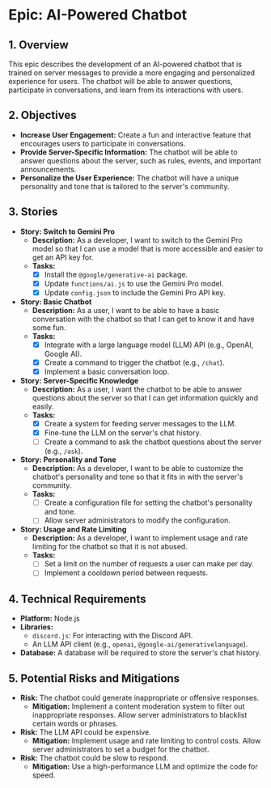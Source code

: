 # Epic: AI-Powered Chatbot

## 1. Overview

This epic describes the development of an AI-powered chatbot that is trained on server messages to provide a more engaging and personalized experience for users. The chatbot will be able to answer questions, participate in conversations, and learn from its interactions with users.

## 2. Objectives

*   **Increase User Engagement:** Create a fun and interactive feature that encourages users to participate in conversations.
*   **Provide Server-Specific Information:** The chatbot will be able to answer questions about the server, such as rules, events, and important announcements.
*   **Personalize the User Experience:** The chatbot will have a unique personality and tone that is tailored to the server's community.

## 3. Stories

*   **Story: Switch to Gemini Pro**
    *   **Description:** As a developer, I want to switch to the Gemini Pro model so that I can use a model that is more accessible and easier to get an API key for.
    *   **Tasks:**
        *   [x] Install the `@google/generative-ai` package.
        *   [x] Update `functions/ai.js` to use the Gemini Pro model.
        *   [x] Update `config.json` to include the Gemini Pro API key.

*   **Story: Basic Chatbot**
    *   **Description:** As a user, I want to be able to have a basic conversation with the chatbot so that I can get to know it and have some fun.
    *   **Tasks:**
        *   [x] Integrate with a large language model (LLM) API (e.g., OpenAI, Google AI).
        *   [x] Create a command to trigger the chatbot (e.g., `/chat`).
        *   [x] Implement a basic conversation loop.

*   **Story: Server-Specific Knowledge**
    *   **Description:** As a user, I want the chatbot to be able to answer questions about the server so that I can get information quickly and easily.
    *   **Tasks:**
        *   [x] Create a system for feeding server messages to the LLM.
        *   [x] Fine-tune the LLM on the server's chat history.
        *   [ ] Create a command to ask the chatbot questions about the server (e.g., `/ask`).

*   **Story: Personality and Tone**
    *   **Description:** As a developer, I want to be able to customize the chatbot's personality and tone so that it fits in with the server's community.
    *   **Tasks:**
        *   [ ] Create a configuration file for setting the chatbot's personality and tone.
        *   [ ] Allow server administrators to modify the configuration.

*   **Story: Usage and Rate Limiting**
    *   **Description:** As a developer, I want to implement usage and rate limiting for the chatbot so that it is not abused.
    *   **Tasks:**
        *   [ ] Set a limit on the number of requests a user can make per day.
        *   [ ] Implement a cooldown period between requests.

## 4. Technical Requirements

*   **Platform:** Node.js
*   **Libraries:**
    *   `discord.js`: For interacting with the Discord API.
    *   An LLM API client (e.g., `openai`, `@google-ai/generativelanguage`).
*   **Database:** A database will be required to store the server's chat history.

## 5. Potential Risks and Mitigations

*   **Risk:** The chatbot could generate inappropriate or offensive responses.
    *   **Mitigation:** Implement a content moderation system to filter out inappropriate responses. Allow server administrators to blacklist certain words or phrases.
*   **Risk:** The LLM API could be expensive.
    *   **Mitigation:** Implement usage and rate limiting to control costs. Allow server administrators to set a budget for the chatbot.
*   **Risk:** The chatbot could be slow to respond.
    *   **Mitigation:** Use a high-performance LLM and optimize the code for speed.
